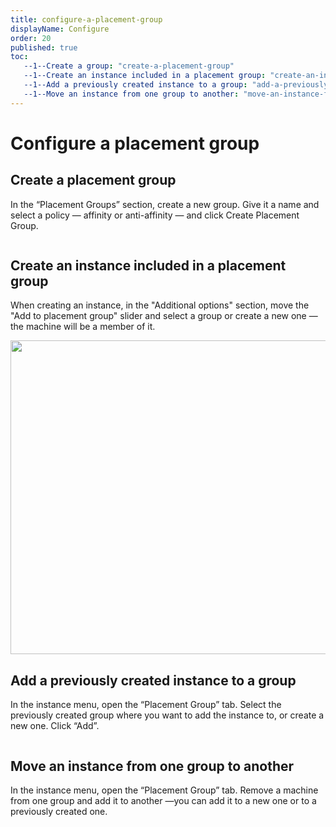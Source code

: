 ```yaml
---
title: configure-a-placement-group
displayName: Configure
order: 20
published: true
toc:
   --1--Create a group: "create-a-placement-group"
   --1--Create an instance included in a placement group: "create-an-instance-included-in-a-placement-group"
   --1--Add a previously created instance to a group: "add-a-previously-created-instance-to-a-group"
   --1--Move an instance from one group to another: "move-an-instance-from-one-group-to-another"
---
```

# Configure a placement group

## Create a placement group

In the “Placement Groups” section, create a new group. Give it a name and select a policy — affinity or anti-affinity — and click Create Placement Group.

[<img src="https://support.gcore.com/hc/article_attachments/4408114694289/image-6.png" alt="">](https://support.gcorelabs.com/hc/article_attachments/4408114694289/image-6.png)

## Create an instance included in a placement group

When creating an instance, in the "Additional options" section, move the "Add to placement group" slider and select a group or create a new one — the machine will be a member of it.

[<img src="https://support.gcore.com/hc/article_attachments/4408106493073/image-8.png" alt="" width="509" height="502">](https://support.gcorelabs.com/hc/article_attachments/4408106493073/image-8.png)

## Add a previously created instance to a group

In the instance menu, open the “Placement Group” tab. Select the previously created group where you want to add the instance to, or create a new one. Click “Add”.

[<img src="https://support.gcore.com/hc/article_attachments/4408114696337/image-9.png" alt="">](https://support.gcorelabs.com/hc/article_attachments/4408114696337/image-9.png)

## Move an instance from one group to another

In the instance menu, open the “Placement Group” tab. Remove a machine from one group and add it to another —you can add it to a new one or to a previously created one.

[<img src="https://support.gcore.com/hc/article_attachments/4408114696977/image-10.png" alt="">](https://support.gcorelabs.com/hc/article_attachments/4408114696977/image-10.png)[<img src="https://support.gcore.com/hc/article_attachments/4408106493329/image-11.png" alt="">](https://support.gcorelabs.com/hc/article_attachments/4408106493329/image-11.png)